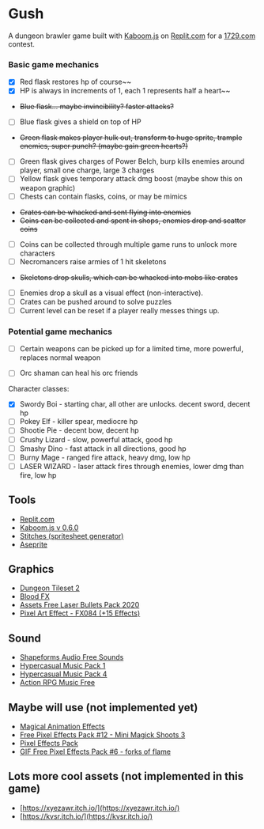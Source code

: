 # Gush

A dungeon brawler game built with [Kaboom.js](https://kaboomjs.com/) on [Replit.com](https://replit.com/) for a [1729.com](https://1729.com/) contest.

### Basic game mechanics
- [x] Red flask restores hp of course~~
- [x] HP is always in increments of 1, each 1 represents half a heart~~
- ~~Blue flask... maybe invincibility? faster attacks?~~
- [ ] Blue flask gives a shield on top of HP
- ~~Green flask makes player hulk out, transform to huge sprite, trample enemies, super punch? (maybe gain green hearts?)~~
- [ ] Green flask gives charges of Power Belch, burp kills enemies around player, small one charge, large 3 charges
- [ ] Yellow flask gives temporary attack dmg boost (maybe show this on weapon graphic)
- [ ] Chests can contain flasks, coins, or may be mimics
- ~~Crates can be whacked and sent flying into enemies~~
- ~~Coins can be collected and spent in shops, enemies drop and scatter coins~~
- [ ] Coins can be collected through multiple game runs to unlock more characters
- [ ] Necromancers raise armies of 1 hit skeletons
- ~~Skeletons drop skulls, which can be whacked into mobs like crates~~
- [ ] Enemies drop a skull as a visual effect (non-interactive).
- [ ] Crates can be pushed around to solve puzzles
- [ ] Current level can be reset if a player really messes things up.

### Potential game mechanics
- [ ] Certain weapons can be picked up for a limited time, more powerful, replaces normal weapon
- [ ] Orc shaman can heal his orc friends


Character classes:
- [x] Swordy Boi - starting char, all other are unlocks. decent sword, decent hp
- [ ] Pokey Elf - killer spear, mediocre hp
- [ ] Shootie Pie - decent bow, decent hp
- [ ] Crushy Lizard - slow, powerful attack, good hp
- [ ] Smashy Dino - fast attack in all directions, good hp
- [ ] Burny Mage - ranged fire attack, heavy dmg, low hp
- [ ] LASER WIZARD - laser attack fires through enemies, lower dmg than fire, low hp

## Tools
- [Replit.com](https://replit.com/)
- [Kaboom.js v 0.6.0](https://kaboomjs.com/)
- [Stitches (spritesheet generator)](https://draeton.github.io/stitches/)
- [Aseprite](https://www.aseprite.org/)

## Graphics
- [Dungeon Tileset 2](https://0x72.itch.io/dungeontileset-ii)
- [Blood FX](https://jasontomlee.itch.io/blood-fx)
- [Assets Free Laser Bullets Pack 2020](https://wenrexa.itch.io/laser2020)
- [Pixel Art Effect - FX084 (+15 Effects)](https://kvsr.itch.io/fx084)

## Sound
- [Shapeforms Audio Free Sounds](https://shapeforms.itch.io/shapeforms-audio-free-sfx)
- [Hypercasual Music Pack 1](https://www.void1gaming.com/hypercasual-music-pack-1)
- [Hypercasual Music Pack 4](https://www.void1gaming.com/hypercasual-music-pack-4)
- [Action RPG Music Free](https://vgcomposer.itch.io/action-rpg-music-free)

## Maybe will use (not implemented yet)
- [Magical Animation Effects](https://pimen.itch.io/magical-animation-effects)
- [Free Pixel Effects Pack #12 - Mini Magick Shoots 3](https://xyezawr.itch.io/gif-free-pixel-effects-pack-12-mini-magick-shoots-3)
- [Pixel Effects Pack](https://codemanu.itch.io/pixelart-effect-pack)
- [GIF Free Pixel Effects Pack #6 - forks of flame](https://xyezawr.itch.io/gif-free-pixel-effects-pack-6-forks-of-flame)

## Lots more cool assets (not implemented in this game)
- [https://xyezawr.itch.io/](https://xyezawr.itch.io/)
- [https://kvsr.itch.io/](https://kvsr.itch.io/)